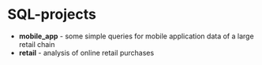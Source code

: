 # SQL-projects

* **mobile_app** - some simple queries for mobile application data of a large retail chain
* **retail** - analysis of online retail purchases